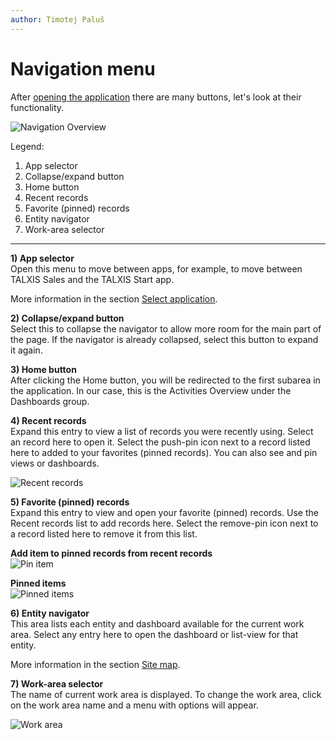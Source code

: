 ```yaml
---
author: Timotej Paluš
---
```


# Navigation menu
After [opening the application](/en/user-guide/model-driven-apps/basic-app-elements/select-application/) there are many buttons, let's look at their functionality.

![Navigation Overview](/.attachments/ModelDrivenAppUserGuide/navigationOverview.png)

Legend:
1) App selector
2) Collapse/expand button
3) Home button
4) Recent records
5) Favorite (pinned) records
6) Entity navigator
7) Work-area selector

---

**1) App selector**  
Open this menu to move between apps, for example, to move between TALXIS Sales and the TALXIS Start app.

More information in the section [Select application](/en/user-guide/model-driven-apps/basic-app-elements/sitemap/).

**2) Collapse/expand button**  
Select this to collapse the navigator to allow more room for the main part of the page. If the navigator is already collapsed, select this button to expand it again.

**3) Home button**  
After clicking the Home button, you will be redirected to the first subarea in the application. In our case, this is the Activities Overview under the Dashboards group.

**4) Recent records**  
Expand this entry to view a list of records you were recently using. Select an record here to open it. Select the push-pin icon next to a record listed here to added to your favorites (pinned records). You can also see and pin views or dashboards.

![Recent records](/.attachments/ModelDrivenAppUserGuide/RecentButton.png)

**5) Favorite (pinned) records**  
Expand this entry to view and open your favorite (pinned) records. Use the Recent records list to add records here. Select the remove-pin icon next to a record listed here to remove it from this list.

**Add item to pinned records from recent records**  
![Pin item](/.attachments/ModelDrivenAppUserGuide/pinItem.png)

**Pinned items**  
![Pinned items](/.attachments/ModelDrivenAppUserGuide/pinnedItem.png)

**6) Entity navigator**  
This area lists each entity and dashboard available for the current work area. Select any entry here to open the dashboard or list-view for that entity.

More information in the section [Site map](/en/user-guide/model-driven-apps/basic-app-elements/sitemap/).

**7) Work-area selector**  
The name of current work area is displayed. To change the work area, click on the work area name and a menu with options will appear.

![Work area](/.attachments/ModelDrivenAppUserGuide/workAreaSelector.png)